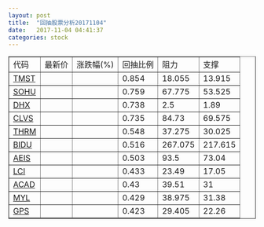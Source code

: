 ```yaml
---
layout: post
title:  "回抽股票分析20171104"
date:   2017-11-04 04:41:37
categories: stock
---
```

<script type="text/javascript">
var stockList = []
stockList.push('gb_tmst');
stockList.push('gb_sohu');
stockList.push('gb_dhx');
stockList.push('gb_clvs');
stockList.push('gb_thrm');
stockList.push('gb_bidu');
stockList.push('gb_aeis');
stockList.push('gb_lci');
stockList.push('gb_acad');
stockList.push('gb_myl');
stockList.push('gb_gps');
</script>
<table border="1">
 <tr>
 <td>代码</td>
 <td>最新价</td>
 <td>涨跌幅(%)</td>
 <td>回抽比例</td>
 <td>阻力</td>
 <td>支撑</td>
</tr>
  <tr id="tmst">
  <td><a href="http://stock.finance.sina.com.cn/usstock/quotes/TMST.html" target="_blank">TMST</a></td><td></td><td></td><td>0.854</td><td>18.055</td><td>13.915</td></tr>
  <tr id="sohu">
  <td><a href="http://stock.finance.sina.com.cn/usstock/quotes/SOHU.html" target="_blank">SOHU</a></td><td></td><td></td><td>0.759</td><td>67.775</td><td>53.525</td></tr>
  <tr id="dhx">
  <td><a href="http://stock.finance.sina.com.cn/usstock/quotes/DHX.html" target="_blank">DHX</a></td><td></td><td></td><td>0.738</td><td>2.5</td><td>1.89</td></tr>
  <tr id="clvs">
  <td><a href="http://stock.finance.sina.com.cn/usstock/quotes/CLVS.html" target="_blank">CLVS</a></td><td></td><td></td><td>0.735</td><td>84.73</td><td>69.575</td></tr>
  <tr id="thrm">
  <td><a href="http://stock.finance.sina.com.cn/usstock/quotes/THRM.html" target="_blank">THRM</a></td><td></td><td></td><td>0.548</td><td>37.275</td><td>30.025</td></tr>
  <tr id="bidu">
  <td><a href="http://stock.finance.sina.com.cn/usstock/quotes/BIDU.html" target="_blank">BIDU</a></td><td></td><td></td><td>0.516</td><td>267.075</td><td>217.615</td></tr>
  <tr id="aeis">
  <td><a href="http://stock.finance.sina.com.cn/usstock/quotes/AEIS.html" target="_blank">AEIS</a></td><td></td><td></td><td>0.503</td><td>93.5</td><td>73.04</td></tr>
  <tr id="lci">
  <td><a href="http://stock.finance.sina.com.cn/usstock/quotes/LCI.html" target="_blank">LCI</a></td><td></td><td></td><td>0.433</td><td>23.49</td><td>17.05</td></tr>
  <tr id="acad">
  <td><a href="http://stock.finance.sina.com.cn/usstock/quotes/ACAD.html" target="_blank">ACAD</a></td><td></td><td></td><td>0.43</td><td>39.51</td><td>31</td></tr>
  <tr id="myl">
  <td><a href="http://stock.finance.sina.com.cn/usstock/quotes/MYL.html" target="_blank">MYL</a></td><td></td><td></td><td>0.429</td><td>38.975</td><td>31.38</td></tr>
  <tr id="gps">
  <td><a href="http://stock.finance.sina.com.cn/usstock/quotes/GPS.html" target="_blank">GPS</a></td><td></td><td></td><td>0.423</td><td>29.405</td><td>22.26</td></tr>
</table>
